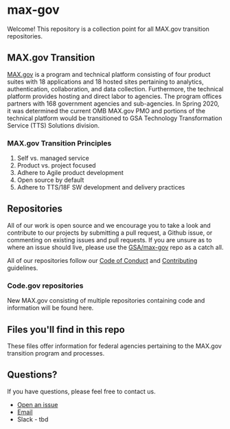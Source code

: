 # max-gov

Welcome! This repository is a collection point for all MAX.gov transition repositories.

## MAX.gov Transition

[MAX.gov](https://max.gov) is a program and technical platform consisting of four product suites with 18 applications and 18 hosted sites pertaining to analytics, authentication, collaboration, and data collection. Furthermore, the technical platform provides hosting and direct labor to agencies. The program offices partners with 168 government agencies and sub-agencies. In Spring 2020, it was determined the current OMB MAX.gov PMO and portions of the technical platform would be transitioned to GSA Technology Transformation Service (TTS) Solutions division.

### MAX.gov Transition Principles

1. Self vs. managed service
2. Product vs. project focused
3. Adhere to Agile product development
4. Open source by default
5. Adhere to TTS/18F SW development and delivery practices

## Repositories

All of our work is open source and we encourage you to take a look and contribute to our projects by submitting a pull request, a Github issue, or commenting on existing issues and pull requests. If you are unsure as to where an issue should live, please use the [GSA/max-gov](https://github.com/GSA/max-gov) repo as a catch all.

All of our repositories follow our [Code of Conduct](CODE_OF_CONDUCT.md) and [Contributing](CONTRIBUTING.md) guidelines.

### Code.gov repositories

New MAX.gov consisting of multiple repositories containing code and information will be found here.

## Files you'll find in this repo

These files offer information for federal agencies pertaining to the MAX.gov transition program and processes.

## Questions?

If you have questions, please feel free to contact us.

- [Open an issue](https://github.com/GSA/code-gov/issues/new)
- [Email](mailto:max@gsa.gov)
- Slack - tbd
